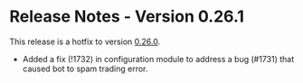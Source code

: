# Release Notes - Version 0.26.1

This release is a hotfix to version [0.26.0](/release-notes/0.26.0).

* Added a fix (!1732) in configuration module to address a bug (#1731) that caused bot to spam trading error.
